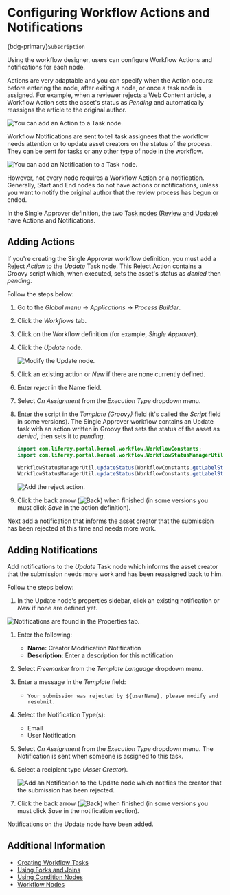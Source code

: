 # Configuring Workflow Actions and Notifications

{bdg-primary}`Subscription`

Using the workflow designer, users can configure Workflow Actions and notifications for each node.

Actions are very adaptable and you can specify when the Action occurs: before entering the node, after exiting a node, or once a task node is assigned. For example, when a reviewer rejects a Web Content article, a Workflow Action sets the asset's status as _Pending_ and automatically reassigns the article to the original author.

![You can add an Action to a Task node.](./configuring-workflow-actions-and-notifications/images/01.png)

Workflow Notifications are sent to tell task assignees that the workflow needs attention or to update asset creators on the status of the process. They can be sent for tasks or any other type of node in the workflow.

![You can add an Notification to a Task node.](./configuring-workflow-actions-and-notifications/images/02.png)

However, not every node requires a Workflow Action or a notification. Generally, Start and End nodes do not have actions or notifications, unless you want to notify the original author that the review process has begun or ended.

In the Single Approver definition, the two [Task nodes (Review and Update)](./creating-workflow-tasks.md) have Actions and Notifications.

## Adding Actions

If you're creating the Single Approver workflow definition, you must add a Reject _Action_ to the _Update_ Task node. This Reject Action contains a Groovy script which, when executed, sets the asset's status as _denied_ then _pending_.

Follow the steps below:

1. Go to the _Global menu_ &rarr; _Applications_ &rarr; _Process Builder_.
1. Click the _Workflows_ tab.
1. Click on the Workflow definition (for example, _Single Approver_).
1. Click the _Update_ node.

    ![Modify the Update node.](./configuring-workflow-actions-and-notifications/images/04.png)

1. Click an existing action or _New_ if there are none currently defined.
1. Enter _reject_ in the Name field.
1. Select _On Assignment_ from the _Execution Type_ dropdown menu.
1. Enter the script in the _Template (Groovy)_ field (it's called the _Script_ field in some versions). The Single Approver workflow contains an Update task with an action written in Groovy that sets the status of the asset as _denied_, then sets it to _pending_.

    ```java
    import com.liferay.portal.kernel.workflow.WorkflowConstants;
    import com.liferay.portal.kernel.workflow.WorkflowStatusManagerUtil;

    WorkflowStatusManagerUtil.updateStatus(WorkflowConstants.getLabelStatus("denied"), workflowContext);
    WorkflowStatusManagerUtil.updateStatus(WorkflowConstants.getLabelStatus("pending"), workflowContext);
    ```

    ![Add the reject action.](./configuring-workflow-actions-and-notifications/images/05.png)

1. Click the back arrow (![Back](../../../../images/icon-angle-left.png)) when finished (in some versions you must click _Save_ in the action definition).

Next add a notification that informs the asset creator that the submission has been rejected at this time and needs more work.

## Adding Notifications

Add notifications to the _Update_ Task node which informs the asset creator that the submission needs more work and has been reassigned back to him.

Follow the steps below:

1. In the Update node's properties sidebar, click an existing notification or _New_ if none are defined yet.

 ![Notifications are found in the Properties tab.](./configuring-workflow-actions-and-notifications/images/03.png)

1. Enter the following:
    * **Name:** Creator Modification Notification
    * **Description**: Enter a description for this notification

1. Select _Freemarker_ from the _Template Language_ dropdown menu.
1. Enter a message in the _Template_ field:
    * `Your submission was rejected by ${userName}, please modify and resubmit.`

1. Select the Notification Type(s):

    * Email
    * User Notification

1. Select _On Assignment_ from the _Execution Type_ dropdown menu. The Notification is sent when someone is assigned to this task.
1. Select a recipient type (_Asset Creator_).

     ![Add an Notification to the Update node which notifies the creator that the submission has been rejected.](./configuring-workflow-actions-and-notifications/images/06.png)

1. Click the back arrow (![Back](../../../../images/icon-angle-left.png)) when finished (in some versions you must click _Save_ in the notification section).

Notifications on the Update node have been added.

## Additional Information

* [Creating Workflow Tasks](./creating-workflow-tasks.md)
* [Using Forks and Joins](./using-forks-and-joins.md)
* [Using Condition Nodes](./using-condition-nodes.md)
* [Workflow Nodes](./assigning-task-nodes.md)
